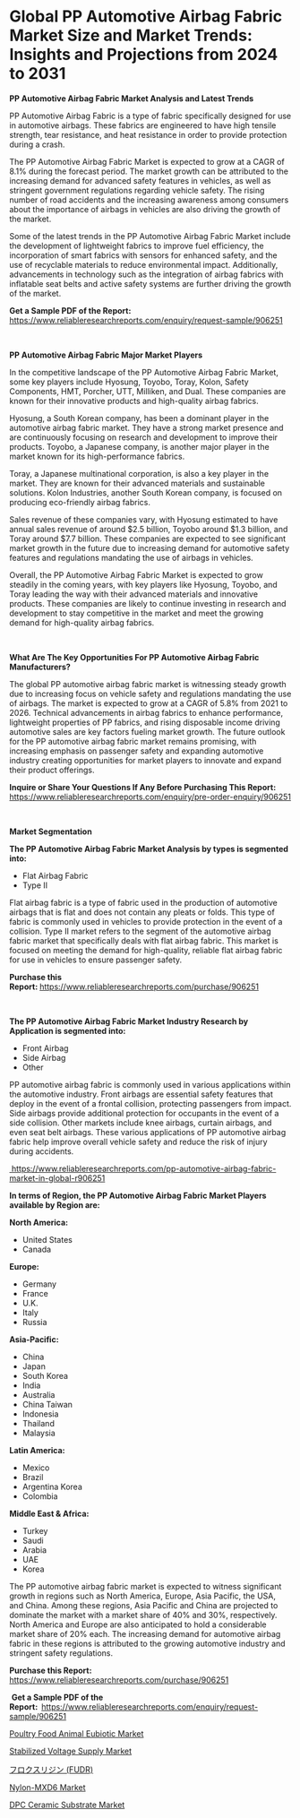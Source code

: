 <p><h1>Global PP Automotive Airbag Fabric Market Size and Market Trends: Insights and Projections from 2024 to 2031</h1></p><p><strong>PP Automotive Airbag Fabric Market Analysis and Latest Trends</strong></p>
<p><p>PP Automotive Airbag Fabric is a type of fabric specifically designed for use in automotive airbags. These fabrics are engineered to have high tensile strength, tear resistance, and heat resistance in order to provide protection during a crash.</p><p>The PP Automotive Airbag Fabric Market is expected to grow at a CAGR of 8.1% during the forecast period. The market growth can be attributed to the increasing demand for advanced safety features in vehicles, as well as stringent government regulations regarding vehicle safety. The rising number of road accidents and the increasing awareness among consumers about the importance of airbags in vehicles are also driving the growth of the market.</p><p>Some of the latest trends in the PP Automotive Airbag Fabric Market include the development of lightweight fabrics to improve fuel efficiency, the incorporation of smart fabrics with sensors for enhanced safety, and the use of recyclable materials to reduce environmental impact. Additionally, advancements in technology such as the integration of airbag fabrics with inflatable seat belts and active safety systems are further driving the growth of the market.</p></p>
<p><strong>Get a Sample PDF of the Report:&nbsp;</strong> <a href="https://www.reliableresearchreports.com/enquiry/request-sample/906251">https://www.reliableresearchreports.com/enquiry/request-sample/906251</a></p>
<p>&nbsp;</p>
<p><strong>PP Automotive Airbag Fabric Major Market Players</strong></p>
<p><p>In the competitive landscape of the PP Automotive Airbag Fabric Market, some key players include Hyosung, Toyobo, Toray, Kolon, Safety Components, HMT, Porcher, UTT, Milliken, and Dual. These companies are known for their innovative products and high-quality airbag fabrics.</p><p>Hyosung, a South Korean company, has been a dominant player in the automotive airbag fabric market. They have a strong market presence and are continuously focusing on research and development to improve their products. Toyobo, a Japanese company, is another major player in the market known for its high-performance fabrics.</p><p>Toray, a Japanese multinational corporation, is also a key player in the market. They are known for their advanced materials and sustainable solutions. Kolon Industries, another South Korean company, is focused on producing eco-friendly airbag fabrics.</p><p>Sales revenue of these companies vary, with Hyosung estimated to have annual sales revenue of around $2.5 billion, Toyobo around $1.3 billion, and Toray around $7.7 billion. These companies are expected to see significant market growth in the future due to increasing demand for automotive safety features and regulations mandating the use of airbags in vehicles.</p><p>Overall, the PP Automotive Airbag Fabric Market is expected to grow steadily in the coming years, with key players like Hyosung, Toyobo, and Toray leading the way with their advanced materials and innovative products. These companies are likely to continue investing in research and development to stay competitive in the market and meet the growing demand for high-quality airbag fabrics.</p></p>
<p>&nbsp;</p>
<p><strong>What Are The Key Opportunities For PP Automotive Airbag Fabric Manufacturers?</strong></p>
<p><p>The global PP automotive airbag fabric market is witnessing steady growth due to increasing focus on vehicle safety and regulations mandating the use of airbags. The market is expected to grow at a CAGR of 5.8% from 2021 to 2026. Technical advancements in airbag fabrics to enhance performance, lightweight properties of PP fabrics, and rising disposable income driving automotive sales are key factors fueling market growth. The future outlook for the PP automotive airbag fabric market remains promising, with increasing emphasis on passenger safety and expanding automotive industry creating opportunities for market players to innovate and expand their product offerings.</p></p>
<p><strong>Inquire or Share Your Questions If Any Before Purchasing This Report:</strong> <a href="https://www.reliableresearchreports.com/enquiry/pre-order-enquiry/906251">https://www.reliableresearchreports.com/enquiry/pre-order-enquiry/906251</a></p>
<p>&nbsp;</p>
<p><strong>Market Segmentation</strong></p>
<p><strong>The PP Automotive Airbag Fabric Market Analysis by types is segmented into:</strong></p>
<p><ul><li>Flat Airbag Fabric</li><li>Type II</li></ul></p>
<p><p>Flat airbag fabric is a type of fabric used in the production of automotive airbags that is flat and does not contain any pleats or folds. This type of fabric is commonly used in vehicles to provide protection in the event of a collision. Type II market refers to the segment of the automotive airbag fabric market that specifically deals with flat airbag fabric. This market is focused on meeting the demand for high-quality, reliable flat airbag fabric for use in vehicles to ensure passenger safety.</p></p>
<p><strong>Purchase this Report:&nbsp;</strong><a href="https://www.reliableresearchreports.com/purchase/906251">https://www.reliableresearchreports.com/purchase/906251</a></p>
<p>&nbsp;</p>
<p><strong>The PP Automotive Airbag Fabric Market Industry Research by Application is segmented into:</strong></p>
<p><ul><li>Front Airbag</li><li>Side Airbag</li><li>Other</li></ul></p>
<p><p>PP automotive airbag fabric is commonly used in various applications within the automotive industry. Front airbags are essential safety features that deploy in the event of a frontal collision, protecting passengers from impact. Side airbags provide additional protection for occupants in the event of a side collision. Other markets include knee airbags, curtain airbags, and even seat belt airbags. These various applications of PP automotive airbag fabric help improve overall vehicle safety and reduce the risk of injury during accidents.</p></p>
<p><a href="https://www.reliableresearchreports.com/pp-automotive-airbag-fabric-market-in-global-r906251">&nbsp;https://www.reliableresearchreports.com/pp-automotive-airbag-fabric-market-in-global-r906251</a></p>
<p><strong>In terms of Region, the PP Automotive Airbag Fabric Market Players available by Region are:</strong></p>
<p>
    <p> <strong> North America: </strong>
        <ul>
            <li>United States</li>
            <li>Canada</li>
        </ul>
        </p> 
    <p> <strong> Europe: </strong>
        <ul>
            <li>Germany</li>
            <li>France</li>
            <li>U.K.</li>
            <li>Italy</li>
            <li>Russia</li>
        </ul>
        </p> 
    <p> <strong> Asia-Pacific: </strong>
        <ul>
            <li>China</li>
            <li>Japan</li>
            <li>South Korea</li>
            <li>India</li>
            <li>Australia</li>
            <li>China Taiwan</li>
            <li>Indonesia</li>
            <li>Thailand</li>
            <li>Malaysia</li>
        </ul>
        </p> 
    <p> <strong> Latin America: </strong>
        <ul>
            <li>Mexico</li>
            <li>Brazil</li>
            <li>Argentina Korea</li>
            <li>Colombia</li>
        </ul>
        </p> 
    <p> <strong> Middle East & Africa: </strong>
        <ul>
            <li>Turkey</li>
            <li>Saudi</li>
            <li>Arabia</li>
            <li>UAE</li>
            <li>Korea</li>
        </ul>
    </p>
    </p>
<p><p>The PP automotive airbag fabric market is expected to witness significant growth in regions such as North America, Europe, Asia Pacific, the USA, and China. Among these regions, Asia Pacific and China are projected to dominate the market with a market share of 40% and 30%, respectively. North America and Europe are also anticipated to hold a considerable market share of 20% each. The increasing demand for automotive airbag fabric in these regions is attributed to the growing automotive industry and stringent safety regulations.</p></p>
<p><strong>Purchase this Report: </strong><a href="https://www.reliableresearchreports.com/purchase/906251">https://www.reliableresearchreports.com/purchase/906251</a></p>
<p>&nbsp;<strong>Get a Sample PDF of the Report:&nbsp;&nbsp;</strong><a href="https://www.reliableresearchreports.com/enquiry/request-sample/906251">https://www.reliableresearchreports.com/enquiry/request-sample/906251</a></p>
<p><strong></strong></p>
<p><p><a href="https://github.com/globismark/Market-Research-Report-List-5/blob/main/poultry-food-animal-eubiotic-market.md">Poultry Food Animal Eubiotic Market</a></p><p><a href="https://medium.com/@colin.burgess8756/stabilized-voltage-supply-market-overview-global-market-trends-and-future-prospects-from-2024-to-9b90e4c7e11f">Stabilized Voltage Supply Market</a></p><p><a href="https://github.com/lababdou/Market-Research-Report-List-5/blob/main/249802487329.md">フロクスリジン (FUDR)</a></p><p><a href="https://issuu.com/reportprime-2/docs/nylon-mxd6-market-size-2030.pptx_7a30f7c0979f6e">Nylon-MXD6 Market</a></p><p><a href="https://issuu.com/reportprime-2/docs/dpc-ceramic-substrate-market-size-2_167add7f28baf9">DPC Ceramic Substrate Market</a></p></p>